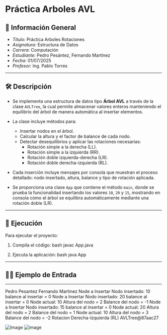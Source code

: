 # Práctica Arboles AVL

## 📌 Información General

- *Título:* Práctica Arboles Rotaciones
- *Asignatura:* Estructura de Datos
- *Carrera:* Computación
- *Estudiante:* Pedro Pesántez, Fernando Martínez
- *Fecha:* 01/07/2025
- *Profesor:* Ing. Pablo Torres

---

## 🛠 Descripción

- Se implementa una estructura de datos tipo **Árbol AVL** a través de la clase `AVLTree`, la cual permite almacenar valores enteros manteniendo el equilibrio del árbol de manera automática al insertar elementos.

- La clase incluye métodos para:
  - Insertar nodos en el árbol.
  - Calcular la altura y el factor de balance de cada nodo.
  - Detectar desequilibrios y aplicar las rotaciones necesarias:
    - Rotación simple a la derecha (LL).
    - Rotación simple a la izquierda (RR).
    - Rotación doble izquierda-derecha (LR).
    - Rotación doble derecha-izquierda (RL).

- Cada inserción incluye mensajes por consola que muestran el proceso detallado: nodo insertado, altura, balance y tipo de rotación aplicada.

- Se proporciona una clase `App` que contiene el método `main`, donde se prueba la funcionalidad insertando los valores `10`, `20` y `15`, mostrando en consola cómo el árbol se equilibra automáticamente mediante una rotación doble (LR).

---

## 🚀 Ejecución

Para ejecutar el proyecto:

1. Compila el código:
    bash
    javac App.java
    
2. Ejecuta la aplicación:
    bash
    java App
    

---

## 🧑‍💻 Ejemplo de Entrada

---
Pedro Pesantez
Fernando Martinez
Node a Insertar
Nodo insertado: 10 balance al insertar = 0
Node a Insertar
Nodo insertado: 20 balance al insertar = 0
Node actual: 10
        Altura del nodo  = 2
        Balance del nodo  = -1
Node a Insertar
Nodo insertado: 15 balance al insertar = 0
Node actual: 20
        Altura del nodo  = 2
        Balance del nodo  = 1
Node actual: 10
        Altura del nodo  = 3
        Balance del nodo  = -2
Rotacion Derecha-Izquierda (RL)
AVLTree@87aac27

![Image](https://github.com/user-attachments/assets/a13b0651-0441-40eb-920b-edd8461d89cd)
![image](https://github.com/user-attachments/assets/f11b6e52-1470-4872-8454-624d779d8424)
